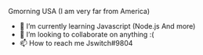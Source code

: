 Gmorning USA (I am very far from America)
- 🌱 I’m currently learning Javascript (Node.js And more)
- 💞️ I’m looking to collaborate on anything :(
- 📫 How to reach me Jswitch#9804

<!---
SwitchNerd/SwitchNerd is a ✨ special ✨ repository because its `README.md` (this file) appears on your GitHub profile.
You can click the Preview link to take a look at your changes.
--->
